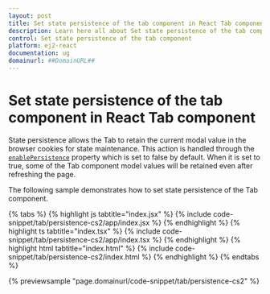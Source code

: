```yaml
---
layout: post
title: Set state persistence of the tab component in React Tab component | Syncfusion
description: Learn here all about Set state persistence of the tab component in Syncfusion React Tab component of Syncfusion Essential JS 2 and more.
control: Set state persistence of the tab component 
platform: ej2-react
documentation: ug
domainurl: ##DomainURL##
---
```


# Set state persistence of the tab component in React Tab component

State persistence allows the Tab to retain the current modal value in the browser cookies for state maintenance. This action is handled through the [`enablePersistence`](https://ej2.syncfusion.com/react/documentation/api/tab/#enablepersistence) property which is set to false by default. When it is set to true, some of the Tab component model values will be retained even after refreshing the page.

The following sample demonstrates how to set state persistence of the Tab component.

{% tabs %}
{% highlight js tabtitle="index.jsx" %}
{% include code-snippet/tab/persistence-cs2/app/index.jsx %}
{% endhighlight %}
{% highlight ts tabtitle="index.tsx" %}
{% include code-snippet/tab/persistence-cs2/app/index.tsx %}
{% endhighlight %}
{% highlight html tabtitle="index.html" %}
{% include code-snippet/tab/persistence-cs2/index.html %}
{% endhighlight %}
{% endtabs %}
        
{% previewsample "page.domainurl/code-snippet/tab/persistence-cs2" %}
